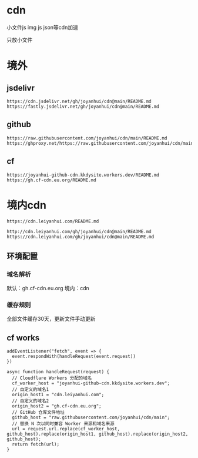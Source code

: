# cdn
小文件js img js json等cdn加速

只放小文件



# 境外 
## jsdelivr
```
https://cdn.jsdelivr.net/gh/joyanhui/cdn@main/README.md
https://fastly.jsdelivr.net/gh/joyanhui/cdn@main/README.md
```
## github
```
https://raw.githubusercontent.com/joyanhui/cdn/main/README.md
https://ghproxy.net/https://raw.githubusercontent.com/joyanhui/cdn/main/README.md
```
## cf
```
https://joyanhui-github-cdn.kkdysite.workers.dev/README.md
https://gh.cf-cdn.eu.org/README.md
```

# 境内cdn
```
https://cdn.leiyanhui.com/README.md

http://cdn.leiyanhui.com/gh/joyanhui/cdn@main/README.md
https://cdn.leiyanhui.com/gh/joyanhui/cdn@main/README.md
```
## 环境配置
### 域名解析
默认：gh.cf-cdn.eu.org 境内：cdn
### 缓存规则
全部文件缓存30天，更新文件手动更新

## cf works
```
addEventListener("fetch", event => {
  event.respondWith(handleRequest(event.request))
})

async function handleRequest(request) {
  // Cloudflare Workers 分配的域名
  cf_worker_host = "joyanhui-github-cdn.kkdysite.workers.dev";
  // 自定义的域名1
  origin_host1 = "cdn.leiyanhui.com";
  // 自定义的域名2
  origin_host2 = "gh.cf-cdn.eu.org";
  // GitHub 仓库文件地址
  github_host = "raw.githubusercontent.com/joyanhui/cdn/main";
  // 替换 N 次以同时兼容 Worker 来源和域名来源
  url = request.url.replace(cf_worker_host, github_host).replace(origin_host1, github_host).replace(origin_host2, github_host);
  return fetch(url);
}
```


